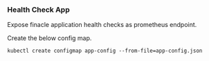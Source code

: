 ### Health Check App

Expose finacle application health checks as prometheus endpoint.

Create the below config map.

`
kubectl create configmap app-config --from-file=app-config.json
`